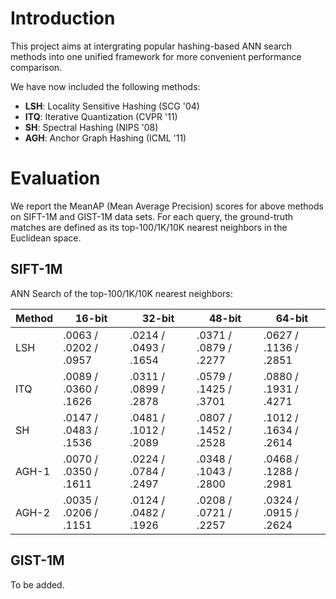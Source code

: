 # Introduction

This project aims at intergrating popular hashing-based ANN search methods into one unified framework for more convenient performance comparison.

We have now included the following methods:

* **LSH**: Locality Sensitive Hashing (SCG '04)
* **ITQ**: Iterative Quantization (CVPR '11)
* **SH**: Spectral Hashing (NIPS '08)
* **AGH**: Anchor Graph Hashing (ICML '11)

# Evaluation

We report the MeanAP (Mean Average Precision) scores for above methods on SIFT-1M and GIST-1M data sets. For each query, the ground-truth matches are defined as its top-100/1K/10K nearest neighbors in the Euclidean space.

## SIFT-1M

ANN Search of the top-100/1K/10K nearest neighbors:

| Method | 16-bit                | 32-bit                | 48-bit                | 64-bit                |
|--------|-----------------------|-----------------------|-----------------------|-----------------------|
| LSH    | .0063 / .0202 / .0957 | .0214 / .0493 / .1654 | .0371 / .0879 / .2277 | .0627 / .1136 / .2851 |
| ITQ    | .0089 / .0360 / .1626 | .0311 / .0899 / .2878 | .0579 / .1425 / .3701 | .0880 / .1931 / .4271 |
| SH     | .0147 / .0483 / .1536 | .0481 / .1012 / .2089 | .0807 / .1452 / .2528 | .1012 / .1634 / .2614 |
| AGH-1  | .0070 / .0350 / .1611 | .0224 / .0784 / .2497 | .0348 / .1043 / .2800 | .0468 / .1288 / .2981 |
| AGH-2  | .0035 / .0206 / .1151 | .0124 / .0482 / .1926 | .0208 / .0721 / .2257 | .0324 / .0915 / .2624 |

## GIST-1M

To be added.
